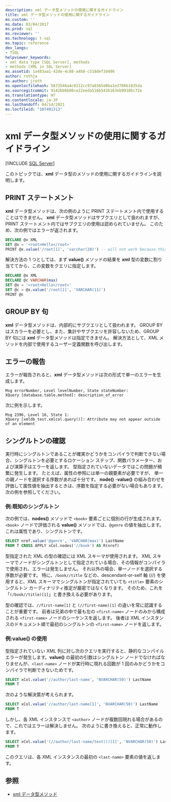 ```yaml
---
description: xml データ型メソッドの使用に関するガイドライン
title: xml データ型メソッドの使用に関するガイドライン
ms.custom: ''
ms.date: 03/04/2017
ms.prod: sql
ms.reviewer: ''
ms.technology: t-sql
ms.topic: reference
dev_langs:
- TSQL
helpviewer_keywords:
- xml data type [SQL Server], methods
- methods [XML in SQL Server]
ms.assetid: 1a483aa1-42de-4c88-a4b8-c518def3d496
author: rothja
ms.author: jroth
ms.openlocfilehash: 5873546a4c0212cc97a0365d0ba1e3706b1835da
ms.sourcegitcommit: 9142bb6b80ce22eeda516b543b163eb9918bc72e
ms.translationtype: HT
ms.contentlocale: ja-JP
ms.lasthandoff: 04/14/2021
ms.locfileid: "107491313"
---
```

# <a name="guidelines-for-using-xml-data-type-methods"></a>xml データ型メソッドの使用に関するガイドライン

[!INCLUDE [SQL Server](../../includes/applies-to-version/sqlserver.md)]

このトピックでは、**xml** データ型のメソッドの使用に関するガイドラインを説明します。

## <a name="the-print-statement"></a>PRINT ステートメント

**xml** データ型メソッドは、次の例のように PRINT ステートメント内で使用することはできません。 **xml** データ型メソッドはサブクエリとして扱われますが、PRINT ステートメント内ではサブクエリの使用は認められていません。 このため、次の例ではエラーが返されます。

```sql
DECLARE @x XML
SET @x = '<root>Hello</root>'
PRINT @x.value('/root[1]', 'varchar(20)') -- will not work because this is treated as a subquery (select top 1 col from table)
```

解決方法の 1 つとしては、まず **value()** メソッドの結果を **xml** 型の変数に割り当ててから、この変数をクエリに指定します。

```sql
DECLARE @x XML
DECLARE @c VARCHAR(max)
SET @x = '<root>Hello</root>'
SET @c = @x.value('/root[1]', 'VARCHAR(11)')
PRINT @c
```

## <a name="the-group-by-clause"></a>GROUP BY 句

**xml** データ型メソッドは、内部的にサブクエリとして扱われます。 GROUP BY はスカラーを必要とし、また、集計やサブクエリを許容しないため、GROUP BY 句には **xml** データ型メソッドは指定できません。 解決方法として、XML メソッドを内部で使用するユーザー定義関数を呼び出します。

## <a name="reporting-errors"></a>エラーの報告

エラーが報告されると、**xml** データ型メソッドは次の形式で単一のエラーを生成します。

```
Msg errorNumber, Level levelNumber, State stateNumber:
XQuery [database.table.method]: description_of_error
```

次に例を示します。

```
Msg 2396, Level 16, State 1:
XQuery [xmldb_test.xmlcol.query()]: Attribute may not appear outside of an element
```

## <a name="singleton-checks"></a>シングルトンの確認

実行時にシングルトンであることが確実かどうかをコンパイラで判断できない場合、シングルトンを必要とするロケーション ステップ、関数パラメーター、および演算子はエラーを返します。 型指定されていないデータではこの問題が頻繁に発生します。 たとえば、属性の参照には単一の親要素が必要ですが、 単一の親ノードを選択する序数があれば十分です。 **node()** -**value()** の組み合わせを評価して属性値を抽出するときは、序数を指定する必要がない場合もあります。 次の例を参照してください。

### <a name="example-known-singleton"></a>例:既知のシングルトン

次の例では、**nodes()** メソッドで `<book>` 要素ごとに個別の行が生成されます。 `<book>` ノードで評価される **value()** メソッドでは、`@genre` の値を抽出します。これは属性であり、シングルトンです。

```sql
SELECT nref.value('@genre', 'VARCHAR(max)') LastName
FROM T CROSS APPLY xCol.nodes('//book') AS R(nref)
```

型指定された XML の型の確認には XML スキーマが使用されます。 XML スキーマでノードがシングルトンとして指定されている場合、その情報がコンパイラで使用され、エラーは発生しません。 それ以外の場合、単一ノードを選択する序数が必要です。 特に、`/book//title` などの、descendant-or-self 軸 (//) を使用すると、XML スキーマでシングルトンが指定されていても `<title>` 要素のシングルトン カーディナリティ推定が厳密ではなくなります。 そのため、これを「`(/book//title)[1]`」と書き換える必要があります。

型の確認では、`//first-name[1]` と `(//first-name)[1]` の違いを常に認識することが重要です。 前者は兄弟の中で最も左の `<first-name>` ノードのみから構成される `<first-name>` ノードのシーケンスを返します。 後者は XML インスタンスのドキュメント順で最初のシングルトンの `<first-name>` ノードを返します。

### <a name="example-using-value"></a>例:value() の使用

型指定されていない XML 列に対し次のクエリを実行すると、静的なコンパイル エラーが発生します。**value()** の最初の引数はシングルトン ノードでなければなりませんが、`<last-name>` ノードが実行時に現れる回数が 1 回のみかどうかをコンパイラで判断できないためです。

```sql
SELECT xCol.value('//author/last-name', 'NVARCHAR(50)') LastName
FROM T
```

次のような解決策が考えられます。

```sql
SELECT xCol.value('//author/last-name[1]', 'NVARCHAR(50)') LastName
FROM T
```

しかし、各 XML インスタンスで `<author>` ノードが複数回現れる場合があるので、これではエラーは解決しません。 次のように書き換えると、正常に動作します。

```sql
SELECT xCol.value('(//author/last-name/text())[1]', 'NVARCHAR(50)') LastName
FROM T
```

このクエリは、各 XML インスタンスの最初の `<last-name>` 要素の値を返します。

## <a name="see-also"></a>参照

- [xml データ型メソッド](../../t-sql/xml/xml-data-type-methods.md)
